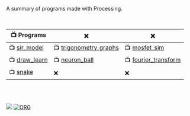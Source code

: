 A summary of programs made with Processing.

<br>

| 📺 Programs     | ❌                       | ❌                     |
| -------------- | ----------------------- | --------------------- |
| 📺 [sir_model]  | 📺 [trigonometry_graphs] | 📺 [mosfet_sim]        |
| 📺 [draw_learn] | 📺 [neuron_ball]         | 📺 [fourier_transform] |
| 📺 [snake]      | ❌                       | ❌                     |

[sir_model]: https://processingf.github.io/sir_model/
[trigonometry_graphs]: https://processingf.github.io/trigonometry_graphs/
[mosfet_sim]: https://processingf.github.io/mosfet_sim/
[draw_learn]: https://processingf.github.io/draw_learn/
[neuron_ball]: https://processingf.github.io/neuron_ball/
[fourier_transform]: https://processingf.github.io/fourier_transform/
[snake]: https://processingf.github.io/snake/

<br>
<br>


[![](https://img.youtube.com/vi/LP7a-kLBZhw/maxresdefault.jpg)](https://www.youtube.com/watch?v=LP7a-kLBZhw)
[![ORG](https://img.shields.io/badge/org-wolfram77-green?logo=Org)](https://wolfram77.github.io)
